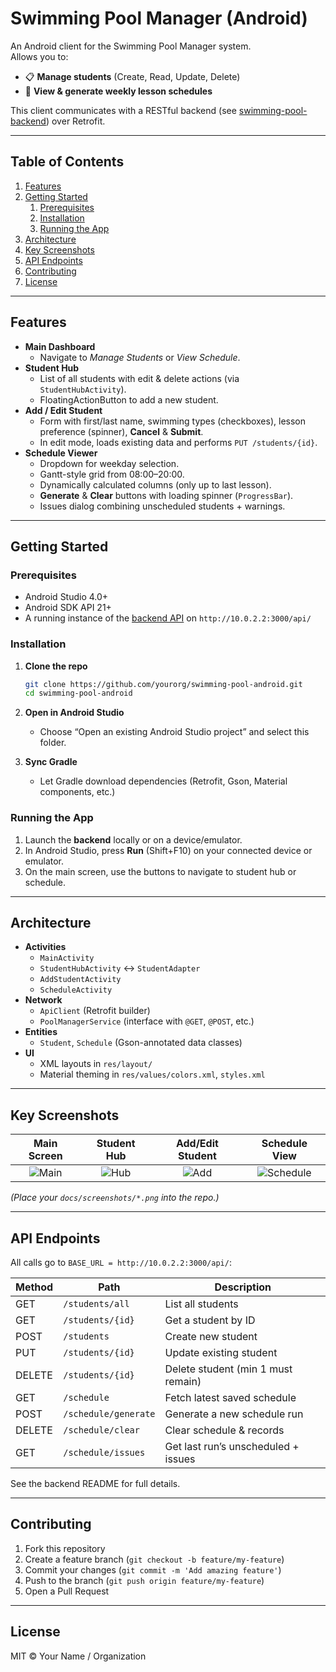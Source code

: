 # Swimming Pool Manager (Android)

An Android client for the Swimming Pool Manager system.  
Allows you to:

- 📋 **Manage students** (Create, Read, Update, Delete)  
- 📅 **View & generate weekly lesson schedules**  

This client communicates with a RESTful backend (see [swimming-pool-backend](https://github.com/yourorg/swimming-pool-backend)) over Retrofit.

---

## Table of Contents

1. [Features](#features)  
2. [Getting Started](#getting-started)  
   1. [Prerequisites](#prerequisites)  
   2. [Installation](#installation)  
   3. [Running the App](#running-the-app)  
3. [Architecture](#architecture)  
4. [Key Screenshots](#key-screenshots)  
5. [API Endpoints](#api-endpoints)  
6. [Contributing](#contributing)  
7. [License](#license)  

---

## Features

- **Main Dashboard**  
  - Navigate to *Manage Students* or *View Schedule*.  
- **Student Hub**  
  - List of all students with edit & delete actions (via `StudentHubActivity`).  
  - FloatingActionButton to add a new student.  
- **Add / Edit Student**  
  - Form with first/last name, swimming types (checkboxes), lesson preference (spinner), **Cancel** & **Submit**.  
  - In edit mode, loads existing data and performs `PUT /students/{id}`.  
- **Schedule Viewer**  
  - Dropdown for weekday selection.  
  - Gantt-style grid from 08:00–20:00.  
  - Dynamically calculated columns (only up to last lesson).  
  - **Generate** & **Clear** buttons with loading spinner (`ProgressBar`).  
  - Issues dialog combining unscheduled students + warnings.  

---

## Getting Started

### Prerequisites

- Android Studio 4.0+  
- Android SDK API 21+  
- A running instance of the [backend API](https://github.com/yourorg/swimming-pool-backend) on `http://10.0.2.2:3000/api/`

### Installation

1. **Clone the repo**  
   ```bash
   git clone https://github.com/yourorg/swimming-pool-android.git
   cd swimming-pool-android
   ```
2. **Open in Android Studio**  
   - Choose “Open an existing Android Studio project” and select this folder.

3. **Sync Gradle**  
   - Let Gradle download dependencies (Retrofit, Gson, Material components, etc.)

### Running the App

1. Launch the **backend** locally or on a device/emulator.
2. In Android Studio, press **Run** (Shift+F10) on your connected device or emulator.
3. On the main screen, use the buttons to navigate to student hub or schedule.

---

## Architecture

- **Activities**  
  - `MainActivity`  
  - `StudentHubActivity` ↔ `StudentAdapter`  
  - `AddStudentActivity`  
  - `ScheduleActivity`
- **Network**  
  - `ApiClient` (Retrofit builder)  
  - `PoolManagerService` (interface with `@GET`, `@POST`, etc.)  
- **Entities**  
  - `Student`, `Schedule` (Gson-annotated data classes)  
- **UI**  
  - XML layouts in `res/layout/`  
  - Material theming in `res/values/colors.xml`, `styles.xml`

---

## Key Screenshots

| Main Screen | Student Hub | Add/Edit Student | Schedule View |
|:-----------:|:-----------:|:----------------:|:-------------:|
| ![Main](/docs/screenshots/main.png) | ![Hub](/docs/screenshots/hub.png) | ![Add](/docs/screenshots/add.png) | ![Schedule](/docs/screenshots/schedule.png) |

*(Place your `docs/screenshots/*.png` into the repo.)*

---

## API Endpoints

All calls go to `BASE_URL = http://10.0.2.2:3000/api/`:

| Method | Path                    | Description                         |
|--------|-------------------------|-------------------------------------|
| GET    | `/students/all`         | List all students                   |
| GET    | `/students/{id}`        | Get a student by ID                 |
| POST   | `/students`             | Create new student                  |
| PUT    | `/students/{id}`        | Update existing student             |
| DELETE | `/students/{id}`        | Delete student (min 1 must remain)  |
| GET    | `/schedule`             | Fetch latest saved schedule         |
| POST   | `/schedule/generate`    | Generate a new schedule run         |
| DELETE | `/schedule/clear`       | Clear schedule & records            |
| GET    | `/schedule/issues`      | Get last run’s unscheduled + issues |

See the backend README for full details.

---

## Contributing

1. Fork this repository  
2. Create a feature branch (`git checkout -b feature/my-feature`)  
3. Commit your changes (`git commit -m 'Add amazing feature'`)  
4. Push to the branch (`git push origin feature/my-feature`)  
5. Open a Pull Request  

---

## License

MIT © Your Name / Organization  
